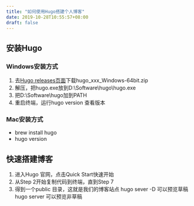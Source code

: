```yaml
---
title: "如何使用Hugo搭建个人博客"
date: 2019-10-28T10:55:57+08:00
draft: false
---
```



## 安装Hugo
### Windows安装方式
1. 去[Hugo releases页面](https://gohugo.io/categories/releases)下载hugo_xxx_Windows-64bit.zip
2. 解压，把hugo.exe放到D:\Software\hugo\hugo.exe
3. 把D:\Software\hugo加到PATH
4. 重启终端，运行hugo version 查看版本

### Mac安装方式
* brew install hugo
* hugo version

## 快速搭建博客
1. 进入Hugo 官网，点击Quick Start快速开始
2. 从Step 2开始复制代码到终端，直到Step 7
3. 得到一个public 目录，这就是我们的博客站点
hugo sever -D 可以预览草稿
hugo server 可以预览非草稿